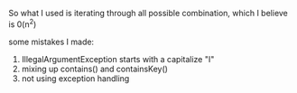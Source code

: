 So what I used is iterating through all possible combination, which I believe is 0(n<sup>2</sup>)

some mistakes I made:
1. IllegalArgumentException starts with a capitalize "I"
2. mixing up contains() and containsKey()
3. not using exception handling
